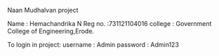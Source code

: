 
Naan Mudhalvan project

Name : Hemachandrika N
Reg no. :731121104016
college : Government College of Engineering,Erode.

To login in project:
username : Admin
password : Admin123
